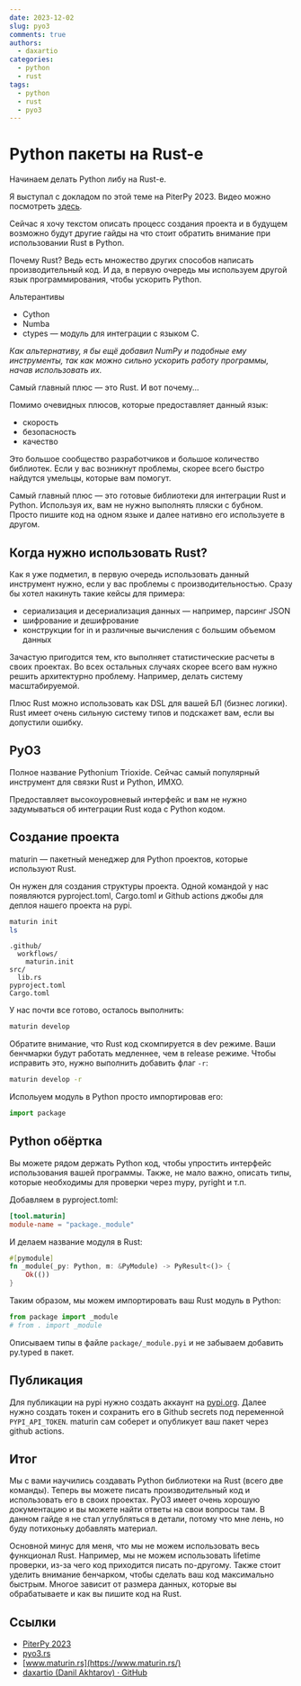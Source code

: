 ```yaml
---
date: 2023-12-02
slug: pyo3
comments: true
authors:
  - daxartio
categories:
  - python
  - rust
tags:
  - python
  - rust
  - pyo3
---
```


# Python пакеты на Rust-е

Начинаем делать Python либу на Rust-е.

Я выступал с докладом по этой теме на PiterPy 2023. Видео можно посмотреть [здесь](https://piterpy.com/talks/ea5ad52a85a742a1b81bb4ba616998f1/?referer=%2Fschedule%2Fdays%2F).

Сейчас я хочу текстом описать процесс создания проекта и в будущем возможно будут другие гайды на что стоит обратить внимание при использовании Rust в Python.

Почему Rust? Ведь есть множество других способов написать производительный код. И да, в первую очередь мы используем другой язык программирования, чтобы ускорить Python.


Альтерантивы

- Cython
- Numba
- ctypes — модуль для интеграции с языком С.

*Как альтернативу, я бы ещё добавил NumPy и подобные ему инструменты, так как можно сильно ускорить работу программы, начав использовать их.*

Самый главный плюс — это Rust. И вот почему...

<!-- more -->

Помимо очевидных плюсов, которые предоставляет данный язык:

- скорость
- безопасность
- качество

Это большое сообщество разработчиков и большое количество библиотек. Если у вас возникнут проблемы, скорее всего быстро найдутся умельцы, которые вам помогут.

Самый главный плюс — это готовые библиотеки для интеграции Rust и Python. Используя их, вам не нужно выполнять пляски с бубном. Просто пишите код на одном языке и далее нативно его используете в другом.

## Когда нужно использовать Rust?

Как я уже подметил, в первую очередь использовать данный инструмент нужно, если у вас проблемы с производительностью. Сразу бы хотел накинуть такие кейсы для примера:

- сериализация и десериализация данных — например, парсинг JSON
- шифрование и дешифрование
- конструкции for in и различные вычисления с большим объемом данных

Зачастую пригодится тем, кто выполняет статистические расчеты в своих проектах. Во всех остальных случаях скорее всего вам нужно решить архитектурно проблему. Например, делать систему масштабируемой.

Плюс Rust можно использовать как DSL для вашей БЛ (бизнес логики). Rust имеет очень сильную систему типов и подскажет вам, если вы допустили ошибку.

## PyO3

Полное название Pythonium Trioxide. Сейчас самый популярный инструмент для связки Rust и Python, ИМХО.

Предоставляет высокоуровневый интерфейс и вам не нужно задумываться об интеграции Rust кода с Python кодом.

## Создание проекта

maturin — пакетный менеджер для Python проектов, которые используют Rust.

Он нужен для создания структуры проекта. Одной командой у нас появляются pyproject.toml, Cargo.toml и Github actions джобы для деплоя нашего проекта на pypi.

```bash
maturin init
ls
```

```
.github/
  workflows/
    maturin.init
src/
  lib.rs
pyproject.toml
Cargo.toml
```

У нас почти все готово, осталось выполнить:

```bash
maturin develop
```

Обратите внимание, что Rust код скомпируется в dev режиме. Ваши бенчмарки будут работать медленнее, чем в release режиме.
Чтобы исправить это, нужно выполнить добавить флаг `-r`:

```bash
maturin develop -r
```

Испольуем модуль в Python просто импортировав его:

```python
import package
```

## Python обёртка

Вы можете рядом держать Python код, чтобы упростить интерфейс использования вашей программы. Также, не мало важно, описать типы, которые необходимы для проверки через mypy, pyright и т.п.

Добавляем в pyproject.toml:

```toml
[tool.maturin]
module-name = "package._module"
```

И делаем название модуля в Rust:

```rust
#[pymodule]
fn _module(_py: Python, m: &PyModule) -> PyResult<()> {
    Ok(())
}
```

Таким образом, мы можем импортировать ваш Rust модуль в Python:

```python
from package import _module
# from . import _module
```

Описываем типы в файле `package/_module.pyi` и не забываем добавить py.typed в пакет.

## Публикация

Для публикации на pypi нужно создать аккаунт на [pypi.org](https://pypi.org/).
Далее нужно создать токен и сохранить его в Github secrets под переменной `PYPI_API_TOKEN`.
maturin сам соберет и опубликует ваш пакет через github actions.

## Итог

Мы с вами научились создавать Python библиотеки на Rust (всего две команды). Теперь вы можете писать производительный код и использовать его в своих проектах.
PyO3 имеет очень хорошую документацию и вы можете найти ответы на свои вопросы там.
В данном гайде я не стал углубляться в детали, потому что мне лень, но буду потихоньку добавлять материал.

Основной минус для меня, что мы не можем использовать весь функционал Rust.
Например, мы не можем использовать lifetime проверки, из-за чего код приходится писать по-другому.
Также стоит уделить внимание бенчарком, чтобы сделать ваш код максимально быстрым.
Многое зависит от размера данных, которые вы обрабатываете и как вы пишите код на Rust.

## Ссылки

- [PiterPy 2023](https://piterpy.com/talks/ea5ad52a85a742a1b81bb4ba616998f1/?referer=%2Fschedule%2Fdays%2F)
- [pyo3.rs](https://pyo3.rs/)
- [www.maturin.rs](https://www.maturin.rs/)
- [daxartio (Danil Akhtarov) · GitHub](https://github.com/daxartio)
